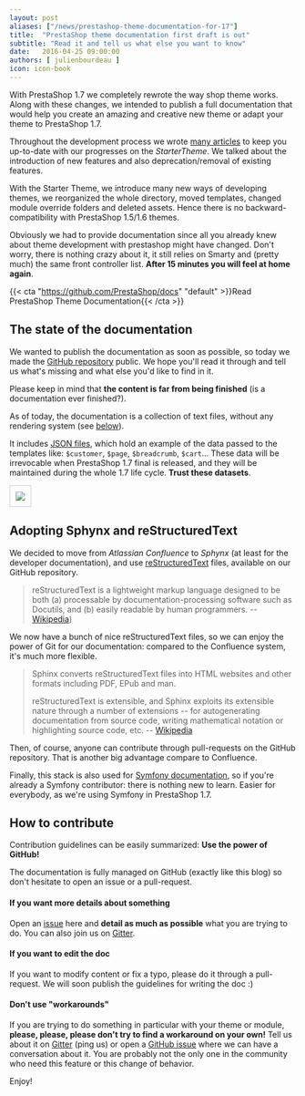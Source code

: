 ```yaml
---
layout: post
aliases: ["/news/prestashop-theme-documentation-for-17"]
title:  "PrestaShop theme documentation first draft is out"
subtitle: "Read it and tell us what else you want to know"
date:   2016-04-25 09:00:00
authors: [ julienbourdeau ]
icon: icon-book
---
```


With PrestaShop 1.7 we completely rewrote the way shop theme works.
Along with these changes, we intended to publish a full documentation that would help you create an amazing and creative new theme or adapt your theme to PrestaShop 1.7.

Throughout the development process we wrote [many articles](/tag/starter-theme/) to keep you up-to-date with our progresses on the _StarterTheme_. We talked about the introduction of new features and also deprecation/removal of existing features.

With the Starter Theme, we introduce many new ways of developing themes, we reorganized the whole directory, moved templates, changed module override folders and deleted assets. Hence there is no backward-compatibility with PrestaShop 1.5/1.6 themes.

Obviously we had to provide documentation since all you already knew about theme development with prestashop might have changed. Don't worry, there is nothing crazy about it, it still relies on Smarty and (pretty much) the same front controller list. **After 15 minutes you will feel at home again**.


{{< cta "https://github.com/PrestaShop/docs" "default" >}}Read PrestaShop Theme Documentation{{< /cta >}}



## The state of the documentation

We wanted to publish the documentation as soon as possible, so today we made the [GitHub repository](https://github.com/PrestaShop/docs) public. We hope you'll read it through and tell us what's missing and what else you'd like to find in it.

Please keep in mind that **the content is far from being finished** (is a documentation ever finished?).

As of today, the documentation is a collection of text files, without any rendering system (see [below](#adopting-sphynx-and-restructuredtext)).

It includes [JSON files](https://github.com/PrestaShop/docs/tree/master/themes/templates/datasets/side-wide), which hold an example of the data passed to the templates like: `$customer`, `$page`, `$breadcrumb`, `$cart`... These data will be irrevocable when PrestaShop 1.7 final is released, and they will be maintained during the whole 1.7 life cycle. **Trust these datasets**.

<img style="border: 1px solid #CCC; padding: 10px;" src="/assets/images/2016/04/docs-repo.png">


## Adopting Sphynx and reStructuredText

We decided to move from _Atlassian Confluence_ to _Sphynx_ (at least for the developer documentation), and use [reStructuredText](http://docutils.sourceforge.net/docs/user/rst/quickref.html) files, available on our GitHub repository.

> reStructuredText is a lightweight markup language designed to be both (a) processable by documentation-processing software such as Docutils, and (b) easily readable by human programmers.
> -- [Wikipedia](https://en.wikipedia.org/wiki/ReStructuredText))

We now have a bunch of nice reStructuredText files, so we can enjoy the power of Git for our documentation: compared to the Confluence system, it's much more flexible.

> Sphinx converts reStructuredText files into HTML websites and other formats including PDF, EPub and man.
>
>reStructuredText is extensible, and Sphinx exploits its extensible nature through a number of extensions -- for autogenerating documentation from source code, writing mathematical notation or highlighting source code, etc.
> -- [Wikipedia](https://en.wikipedia.org/wiki/Sphinx_(documentation_generator))

Then, of course, anyone can contribute through pull-requests on the GitHub repository. That is another big advantage compare to Confluence.

Finally, this stack is also used for [Symfony documentation](https://github.com/symfony/symfony-docs), so if you're already a Symfony contributor: there is nothing new to learn. Easier for everybody, as we're using Symfony in PrestaShop 1.7.


## How to contribute

Contribution guidelines can be easily summarized: **Use the power of GitHub!**

The documentation is fully managed on GitHub (exactly like this blog) so don't hesitate to open an issue or a pull-request.

#### If you want more details about something

Open an [issue](https://github.com/PrestaShop/docs/issues/new) here and **detail as much as possible** what you are trying to do. You can also join us on [Gitter](https://gitter.im/PrestaShop/docs).

#### If you want to edit the doc

If you want to modify content or fix a typo, please do it through a pull-request. We will soon publish the guidelines for writing the doc :)

#### Don't use "workarounds"

If you are trying to do something in particular with your theme or module, **please, please, please don't try to find a workaround on your own!** Tell us about it on [Gitter](https://gitter.im/PrestaShop/docs) (ping us) or open a [GitHub issue](https://github.com/PrestaShop/docs/issues/new) where we can have a conversation about it. You are probably not the only one in the community who need this feature or this change of behavior.


Enjoy!
